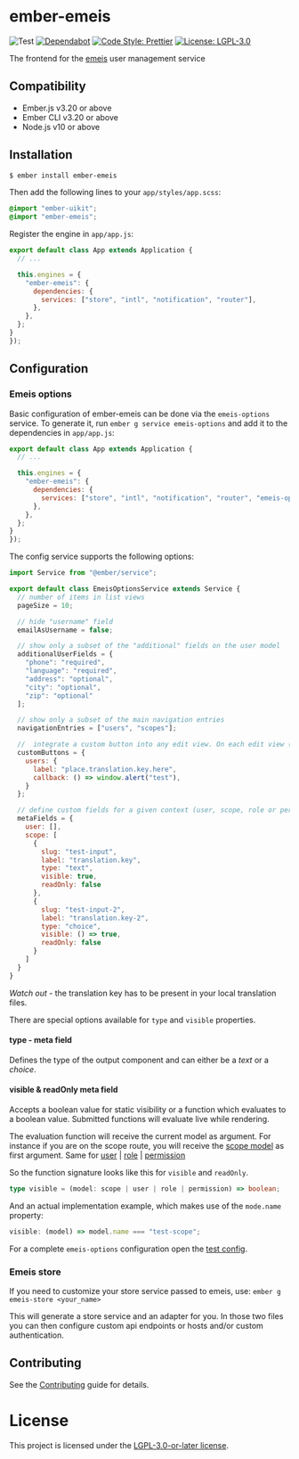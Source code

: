 # ember-emeis

![Test](https://github.com/projectcaluma/ember-emeis/workflows/Test/badge.svg)
[![Dependabot](https://badgen.net/dependabot/projectcaluma/ember-caluma/?icon=dependabot)](https://dependabot.com/)
[![Code Style: Prettier](https://img.shields.io/badge/code_style-prettier-ff69b4.svg)](https://github.com/prettier/prettier)
[![License: LGPL-3.0](https://img.shields.io/badge/License-LGPL--3.0-blue.svg)](https://spdx.org/licenses/LGPL-3.0-or-later.html)

The frontend for the [emeis](https://github.com/projectcaluma/emeis) user management service

## Compatibility

- Ember.js v3.20 or above
- Ember CLI v3.20 or above
- Node.js v10 or above

## Installation

```bash
$ ember install ember-emeis
```

Then add the following lines to your `app/styles/app.scss`:

```scss
@import "ember-uikit";
@import "ember-emeis";
```

Register the engine in `app/app.js`:

```js
export default class App extends Application {
  // ...

  this.engines = {
    "ember-emeis": {
      dependencies: {
        services: ["store", "intl", "notification", "router"],
      },
    },
  };
}
});
```

## Configuration

### Emeis options

Basic configuration of ember-emeis can be done via the `emeis-options` service. To generate it, run `ember g service emeis-options` and add it to the dependencies in `app/app.js`:

```js
export default class App extends Application {
  // ...

  this.engines = {
    "ember-emeis": {
      dependencies: {
        services: ["store", "intl", "notification", "router", "emeis-options"],
      },
    },
  };
}
});
```

The config service supports the following options:

```js
import Service from "@ember/service";

export default class EmeisOptionsService extends Service {
  // number of items in list views
  pageSize = 10;

  // hide "username" field
  emailAsUsername = false;

  // show only a subset of the "additional" fields on the user model
  additionalUserFields = {
    "phone": "required",
    "language": "required",
    "address": "optional",
    "city": "optional",
    "zip": "optional"
  ];

  // show only a subset of the main navigation entries
  navigationEntries = ["users", "scopes"];

  //  integrate a custom button into any edit view. On each edit view (e.g. users) you can define a label and a callback function for the button.
  customButtons = {
    users: {
      label: "place.translation.key.here",
      callback: () => window.alert("test"),
    }
  };

  // define custom fields for a given context (user, scope, role or permission)
  metaFields = {
    user: [],
    scope: [
      {
        slug: "test-input",
        label: "translation.key",
        type: "text",
        visible: true,
        readOnly: false
      },
      {
        slug: "test-input-2",
        label: "translation.key-2",
        type: "choice",
        visible: () => true,
        readOnly: false
      }
    ]
  }
}
```

_Watch out_ - the translation key has to be present in your local translation files.

There are special options available for `type` and `visible` properties.

#### **type** - meta field

Defines the type of the output component and can either be a _text_ or a _choice_.

#### **visible** & **readOnly** meta field

Accepts a boolean value for static visibility or a function which evaluates to a boolean value. Submitted functions will evaluate live while rendering.

The evaluation function will receive the current model as argument. For instance if you are on the scope route, you will receive the [scope model](addon/models/scope.js) as first argument. Same for [user](addon/models/user.js) | [role](addon/models/role.js) | [permission](addon/models/permission.js)

So the function signature looks like this for `visible` and `readOnly`.

```ts
type visible = (model: scope | user | role | permission) => boolean;
```

And an actual implementation example, which makes use of the `mode.name` property:

```js
visible: (model) => model.name === "test-scope";
```

For a complete `emeis-options` configuration open the [test config](tests/dummy/app/services/emeis-options.js).

### Emeis store

If you need to customize your store service passed to emeis, use:
`ember g emeis-store <your_name>`

This will generate a store service and an adapter for you. In those two files
you can then configure custom api endpoints or hosts and/or custom
authentication.

## Contributing

See the [Contributing](CONTRIBUTING.md) guide for details.

# License

This project is licensed under the [LGPL-3.0-or-later license](LICENSE).
